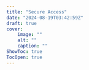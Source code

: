 ```yaml
---
title: "Secure Access"
date: "2024-08-19T03:42:59Z"
draft: true
cover:
    image: ""
    alt: ""
    caption: ""
ShowToc: true
TocOpen: true
---
```


